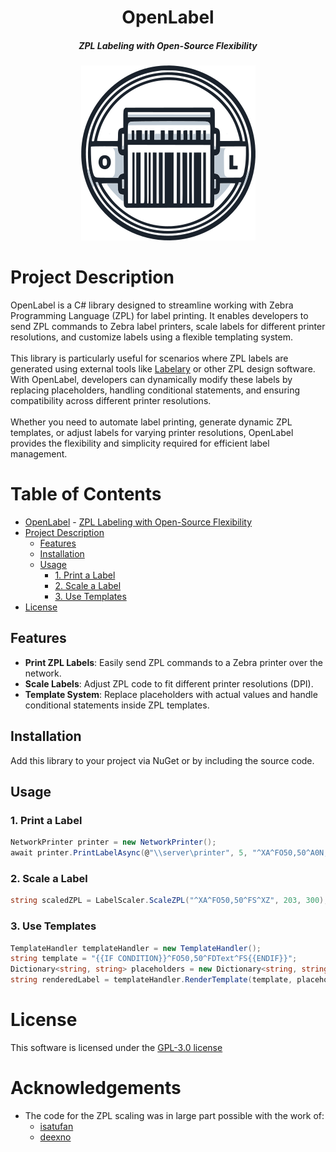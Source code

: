 <div align="center">

# OpenLabel
##### ZPL Labeling with Open-Source Flexibility

<img alt="OpenLabel logo" height="280" src="/assets/openlabel.png" />

</div>

# Project Description

OpenLabel is a C# library designed to streamline working with Zebra Programming Language (ZPL) for label printing. It enables developers to send ZPL commands to Zebra label printers, scale labels for different printer resolutions, and customize labels using a flexible templating system.</br></br>
This library is particularly useful for scenarios where ZPL labels are generated using external tools like [Labelary](https://labelary.com) or other ZPL design software. With OpenLabel, developers can dynamically modify these labels by replacing placeholders, handling conditional statements, and ensuring compatibility across different printer resolutions.</br></br>
Whether you need to automate label printing, generate dynamic ZPL templates, or adjust labels for varying printer resolutions, OpenLabel provides the flexibility and simplicity required for efficient label management.

# Table of Contents

- [OpenLabel](#openlabel)
        - [ZPL Labeling with Open-Source Flexibility](#zpl-labeling-with-open-source-flexibility)
- [Project Description](#project-description)
  - [Features](#features)
  - [Installation](#installation)
  - [Usage](#usage)
    - [1. Print a Label](#1-print-a-label)
    - [2. Scale a Label](#2-scale-a-label)
    - [3. Use Templates](#3-use-templates)
- [License](#license)

## Features
- **Print ZPL Labels**: Easily send ZPL commands to a Zebra printer over the network.
- **Scale Labels**: Adjust ZPL code to fit different printer resolutions (DPI).
- **Template System**: Replace placeholders with actual values and handle conditional statements inside ZPL templates.

## Installation

Add this library to your project via NuGet or by including the source code.

## Usage

### 1. Print a Label
```csharp
NetworkPrinter printer = new NetworkPrinter();
await printer.PrintLabelAsync(@"\\server\printer", 5, "^XA^FO50,50^A0N,50,50^FDHello, World!^FS^XZ");
```

### 2. Scale a Label
```csharp
string scaledZPL = LabelScaler.ScaleZPL("^XA^FO50,50^FS^XZ", 203, 300);
```

### 3. Use Templates
```csharp
TemplateHandler templateHandler = new TemplateHandler();
string template = "{{IF CONDITION}}^FO50,50^FDText^FS{{ENDIF}}";
Dictionary<string, string> placeholders = new Dictionary<string, string> { { "CONDITION", "1" } };
string renderedLabel = templateHandler.RenderTemplate(template, placeholders);
```

# License

This software is licensed under the [GPL-3.0 license](LICENSE)

# Acknowledgements

- The code for the ZPL scaling was in large part possible with the work of:
  -  [isatufan](https://gist.github.com/isatufan/e22dc07ac7968fcb8e9a6046fa15f57a)
  -  [deexno](https://github.com/deexno/Zebra-ZPL-rescaler)